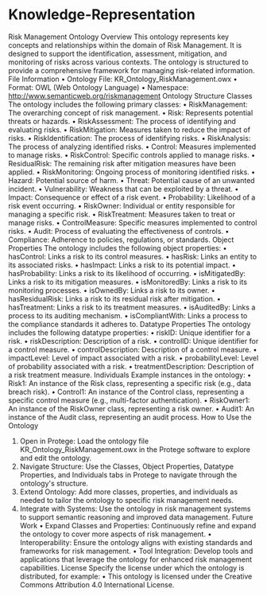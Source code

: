 # Knowledge-Representation
Risk Management Ontology 
Overview 
This ontology represents key concepts and relationships within the domain of Risk 
Management. It is designed to support the identification, assessment, mitigation, and 
monitoring of risks across various contexts. The ontology is structured to provide a 
comprehensive framework for managing risk-related information. 
File Information 
• Ontology File: KR_Ontology_RiskManagement.owx 
• Format: OWL (Web Ontology Language) 
• Namespace: http://www.semanticweb.org/riskmanagement 
Ontology Structure 
Classes 
The ontology includes the following primary classes: 
• RiskManagement: The overarching concept of risk management. 
• Risk: Represents potential threats or hazards. 
• RiskAssessment: The process of identifying and evaluating risks. 
• RiskMitigation: Measures taken to reduce the impact of risks. 
• RiskIdentification: The process of identifying risks. 
• RiskAnalysis: The process of analyzing identified risks. 
• Control: Measures implemented to manage risks. 
• RiskControl: Specific controls applied to manage risks. 
• ResidualRisk: The remaining risk after mitigation measures have been applied. 
• RiskMonitoring: Ongoing process of monitoring identified risks. 
• Hazard: Potential source of harm. 
• Threat: Potential cause of an unwanted incident. 
• Vulnerability: Weakness that can be exploited by a threat. 
• Impact: Consequence or effect of a risk event. 
• Probability: Likelihood of a risk event occurring. 
• RiskOwner: Individual or entity responsible for managing a specific risk. 
• RiskTreatment: Measures taken to treat or manage risks. 
• ControlMeasure: Specific measures implemented to control risks. 
• Audit: Process of evaluating the effectiveness of controls. 
• Compliance: Adherence to policies, regulations, or standards. 
Object Properties 
The ontology includes the following object properties: 
• hasControl: Links a risk to its control measures. 
• hasRisk: Links an entity to its associated risks. 
• hasImpact: Links a risk to its potential impact. 
• hasProbability: Links a risk to its likelihood of occurring. 
• isMitigatedBy: Links a risk to its mitigation measures. 
• isMonitoredBy: Links a risk to its monitoring processes. 
• isOwnedBy: Links a risk to its owner. 
• hasResidualRisk: Links a risk to its residual risk after mitigation. 
• hasTreatment: Links a risk to its treatment measures. 
• isAuditedBy: Links a process to its auditing mechanism. 
• isCompliantWith: Links a process to the compliance standards it adheres to. 
Datatype Properties 
The ontology includes the following datatype properties: 
• riskID: Unique identifier for a risk. 
• riskDescription: Description of a risk. 
• controlID: Unique identifier for a control measure. 
• controlDescription: Description of a control measure. 
• impactLevel: Level of impact associated with a risk. 
• probabilityLevel: Level of probability associated with a risk. 
• treatmentDescription: Description of a risk treatment measure. 
Individuals 
Example instances in the ontology: 
• Risk1: An instance of the Risk class, representing a specific risk (e.g., data 
breach risk). 
• Control1: An instance of the Control class, representing a specific control 
measure (e.g., multi-factor authentication). 
• RiskOwner1: An instance of the RiskOwner class, representing a risk owner. 
• Audit1: An instance of the Audit class, representing an audit process. 
How to Use the Ontology 
1. Open in Protege: Load the ontology file KR_Ontology_RiskManagement.owx in 
the Protege software to explore and edit the ontology. 
2. Navigate Structure: Use the Classes, Object Properties, Datatype Properties, 
and Individuals tabs in Protege to navigate through the ontology's structure. 
3. Extend Ontology: Add more classes, properties, and individuals as needed to 
tailor the ontology to specific risk management needs. 
4. Integrate with Systems: Use the ontology in risk management systems to 
support semantic reasoning and improved data management. 
Future Work 
• Expand Classes and Properties: Continuously refine and expand the ontology 
to cover more aspects of risk management. 
• Interoperability: Ensure the ontology aligns with existing standards and 
frameworks for risk management. 
• Tool Integration: Develop tools and applications that leverage the ontology for 
enhanced risk management capabilities. 
License 
Specify the license under which the ontology is distributed, for example: 
• This ontology is licensed under the Creative Commons Attribution 4.0 
International License. 
